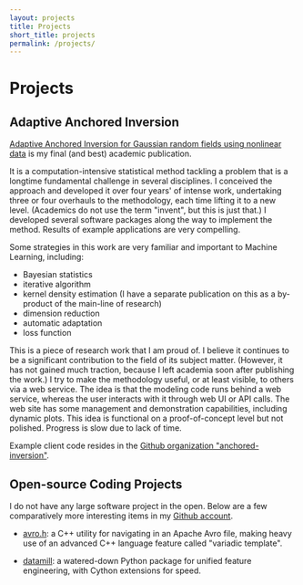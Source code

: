 ```yaml
---
layout: projects
title: Projects
short_title: projects
permalink: /projects/
---
```


# Projects

## Adaptive Anchored Inversion

<a href="https://arxiv.org/abs/1409.2221">Adaptive Anchored Inversion for Gaussian random fields using nonlinear data</a>
is my final (and best) academic publication.

It is a computation-intensive statistical method tackling a problem
that is a longtime fundamental challenge in several disciplines.
I conceived the approach and developed it over four years' of intense work,
undertaking three or four overhauls to the methodology,
each time lifting it to a new level.
(Academics do not use the term "invent", but this is just that.)
I developed several software packages along the way to implement the method.
Results of example applications are very compelling.

Some strategies in this work are very familiar and important to Machine Learning, including:

- Bayesian statistics
- iterative algorithm
- kernel density estimation (I have a separate publication on this as a by-product of the main-line of research)
- dimension reduction
- automatic adaptation
- loss function

This is a piece of research work that I am proud of.
I believe it continues to be a significant contribution to the field of its subject matter.
(However, it has not gained much traction, because I left academia soon after publishing the work.)
I try to make the methodology useful, or at least visible, to others via a web service.
The idea is that the modeling code runs behind a web service,
whereas the user interacts with it through web UI or API calls.
The web site has some management and demonstration capabilities, including dynamic plots.
This idea is functional on a proof-of-concept level but not polished.
Progress is slow due to lack of time.

Example client code resides in the
<a href="https://github.com/anchored-inversion">Github organization "anchored-inversion"</a>.


## Open-source Coding Projects

I do not have any large software project in the open.
Below are a few comparatively more interesting items in my <a href="https://github.com/zpz">Github account</a>.

- <a href="https://github.com/zpz/utilities.cc/blob/master/include/zpz/avro.h">avro.h</a>:
a C++ utility for navigating in an Apache Avro file,
making heavy use of an advanced C++ language feature called "variadic template".

- <a href="https://github.com/zpz/datamill">datamill</a>:
a watered-down Python package for unified feature engineering, with Cython extensions for speed.

